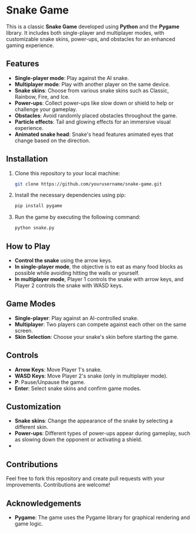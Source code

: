 # Snake Game

This is a classic **Snake Game** developed using **Python** and the **Pygame** library. It includes both single-player and multiplayer modes, with customizable snake skins, power-ups, and obstacles for an enhanced gaming experience.

## Features

- **Single-player mode**: Play against the AI snake.
- **Multiplayer mode**: Play with another player on the same device.
- **Snake skins**: Choose from various snake skins such as Classic, Rainbow, Fire, and Ice.
- **Power-ups**: Collect power-ups like slow down or shield to help or challenge your gameplay.
- **Obstacles**: Avoid randomly placed obstacles throughout the game.
- **Particle effects**: Tail and glowing effects for an immersive visual experience.
- **Animated snake head**: Snake's head features animated eyes that change based on the direction.

## Installation

1. Clone this repository to your local machine:

    ```bash
    git clone https://github.com/yourusername/snake-game.git
    ```

2. Install the necessary dependencies using pip:

    ```bash
    pip install pygame
    ```

3. Run the game by executing the following command:

    ```bash
    python snake.py
    ```

## How to Play

- **Control the snake** using the arrow keys.
- **In single-player mode**, the objective is to eat as many food blocks as possible while avoiding hitting the walls or yourself.
- **In multiplayer mode**, Player 1 controls the snake with arrow keys, and Player 2 controls the snake with WASD keys.

## Game Modes

- **Single-player**: Play against an AI-controlled snake.
- **Multiplayer**: Two players can compete against each other on the same screen.
- **Skin Selection**: Choose your snake's skin before starting the game.

## Controls

- **Arrow Keys**: Move Player 1's snake.
- **WASD Keys**: Move Player 2's snake (only in multiplayer mode).
- **P**: Pause/Unpause the game.
- **Enter**: Select snake skins and confirm game modes.

## Customization

- **Snake skins**: Change the appearance of the snake by selecting a different skin.
- **Power-ups**: Different types of power-ups appear during gameplay, such as slowing down the opponent or activating a shield.
- 

## Contributions

Feel free to fork this repository and create pull requests with your improvements. Contributions are welcome!

## Acknowledgements

- **Pygame**: The game uses the Pygame library for graphical rendering and game logic.

